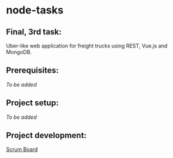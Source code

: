 # node-tasks

## Final, 3rd task:

Uber-like web application for freight trucks using REST, Vue.js and MongoDB.

## Prerequisites:

_To be added_

## Project setup:

_To be added_

## Project development:

[Scrum Board](https://trello.com/b/5WFzOL8H/uber)
